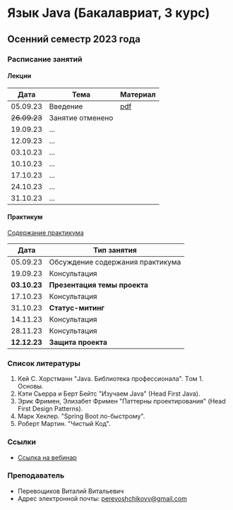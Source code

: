 # Язык Java (Бакалавриат, 3 курс)

## Осенний семестр 2023 года

### Расписание занятий

#### Лекции

| Дата         | Тема                                  | Материал                                     |
| ------------ | ------------------------------------- | -------------------------------------------- |
| 05.09.23     | Введение                              | [pdf](lectures/lecture1/slides/lecture1.pdf) |
| ~~26.09.23~~ | Занятие отменено                      |                                              |
| 19.09.23     | ...                                   |                                              |
| 12.09.23     | ...                                   |                                              |
| 03.10.23     | ...                                   |                                              |
| 10.10.23     | ...                                   |                                              |
| 17.10.23     | ...                                   |                                              |
| 24.10.23     | ...                                   |                                              |
| 31.10.23     | ...                                   |                                              |

#### Практикум

[Содержание практикума](practice/practice.pdf)

| Дата         | Тип занятия                                   |
|--------------|-----------------------------------------------|
| 05.09.23     | Обсуждение содержания практикума              |
| 19.09.23     | Консультация                                  |
| **03.10.23** | **Презентация темы проекта**                  |
| 17.10.23     | Консультация                                  |
| 31.10.23     | **Статус-митинг**                             |
| 14.11.23     | Консультация                                  |
| 28.11.23     | Консультация                                  |
| **12.12.23** | **Защита проекта**                            |

### Список литературы

1. Кей С. Хорстманн "Java. Библиотека профессионала". Tом 1. Основы.
2. Кэти Сьерра и Берт Бейтс "Изучаем Java" (Head First Java).
3. Эрик Фримен, Элизабет Фримен "Паттерны проектирования" (Head First Design Patterns).
4. Марк Хеклер. "Spring Boot по-быстрому".
5. Роберт Мартин. "Чистый Код".

### Ссылки

- [Ссылка на вебинар](https://events.webinar.ru/66889681/1635837856)

### Преподаватель

- Перевощиков Виталий Витальевич
- Адрес электронной почты: <perevoshchikovv@gmail.com>
